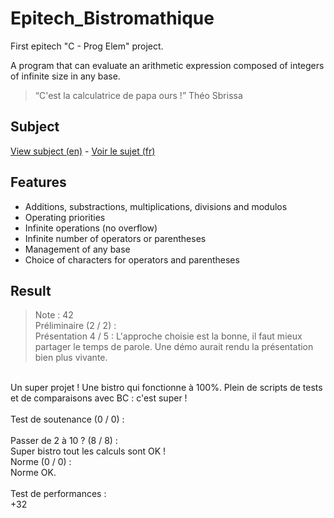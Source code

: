 Epitech_Bistromathique
======================

First epitech "C - Prog Elem" project.

A program that can evaluate an arithmetic expression composed of integers of infinite size in any base.

> “C'est la calculatrice de papa ours !”
Théo Sbrissa

## Subject
[View subject (en)](http://dl.nathan.poirier.io/public/epitech/projects/B1/Bistromathique/bistro-en_2014.pdf) - [Voir le sujet (fr)](http://dl.nathan.poirier.io/public/epitech/projects/B1/Bistromathique/bistromathique_2014.pdf)

## Features
* Additions, substractions, multiplications, divisions and modulos
* Operating priorities
* Infinite operations (no overflow)
* Infinite number of operators or parentheses
* Management of any base
* Choice of characters for operators and parentheses

## Result
> Note : 42<br>
Préliminaire (2 / 2) :<br>
Présentation 4 / 5 : L'approche choisie est la bonne, il faut mieux partager le temps de parole. Une démo aurait rendu la présentation bien plus vivante.<br>
<br>
Un super projet ! Une bistro qui fonctionne à 100%. Plein de scripts de tests et de comparaisons avec BC : c'est super !<br>
<br>
Test de soutenance (0 / 0) :<br>
<br>
Passer de 2 à 10 ? (8 / 8) :<br>
Super bistro tout les calculs sont OK !<br>
Norme (0 / 0) :<br>
Norme OK.<br>
<br>
Test de performances :<br>
+32
